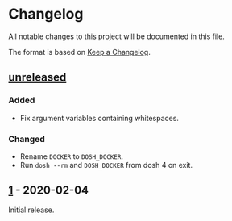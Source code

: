 # Changelog

All notable changes to this project will be documented in this file.

The format is based on [Keep a Changelog](https://keepachangelog.com/en/1.0.0/).

## [unreleased]

### Added

- Fix argument variables containing whitespaces.

### Changed

- Rename `DOCKER` to `DOSH_DOCKER`.
- Run `dosh --rm` and `DOSH_DOCKER` from dosh 4 on exit.

## [1] - 2020-02-04

Initial release.

[unreleased]: https://github.com/gportay/domake/compare/1...master
[1]: https://github.com/gportay/domake/releases/tag/1
